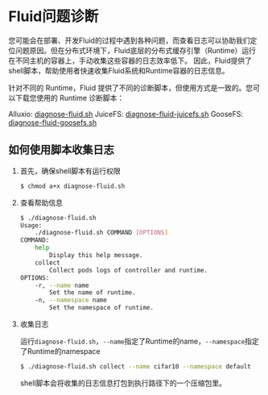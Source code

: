# Fluid问题诊断

您可能会在部署、开发Fluid的过程中遇到各种问题，而查看日志可以协助我们定位问题原因。但在分布式环境下，Fluid底层的分布式缓存引擎（Runtime）运行在不同主机的容器上，手动收集这些容器的日志效率低下。
因此，Fluid提供了shell脚本，帮助使用者快速收集Fluid系统和Runtime容器的日志信息。

针对不同的 Runtime，Fluid 提供了不同的诊断脚本，但使用方式是一致的。您可以下载您使用的 Runtime 诊断脚本：

Alluxio: [diagnose-fluid.sh](https://raw.githubusercontent.com/fluid-cloudnative/fluid/master/tools/diagnose-fluid.sh)
JuiceFS: [diagnose-fluid-juicefs.sh](https://raw.githubusercontent.com/fluid-cloudnative/fluid/master/tools/diagnose-fluid-juicefs.sh)
GooseFS: [diagnose-fluid-goosefs.sh](https://raw.githubusercontent.com/fluid-cloudnative/fluid/master/tools/diagnose-fluid-goosefs.sh)

## 如何使用脚本收集日志

1. 首先，确保shell脚本有运行权限
    ```bash
    $ chmod a+x diagnose-fluid.sh
    ```
   
2. 查看帮助信息

    ```bash
    $ ./diagnose-fluid.sh 
    Usage:
        ./diagnose-fluid.sh COMMAND [OPTIONS]
    COMMAND:
        help
            Display this help message.
        collect
            Collect pods logs of controller and runtime.
    OPTIONS:
        -r, --name name
            Set the name of runtime.
        -n, --namespace name
            Set the namespace of runtime.
    ```

3. 收集日志

    运行`diagnose-fluid.sh`，`--name`指定了Runtime的name，`--namespace`指定了Runtime的namespace
    
    ```bash
    $ ./diagnose-fluid.sh collect --name cifar10 --namespace default
    ```
    
    shell脚本会将收集的日志信息打包到执行路径下的一个压缩包里。

